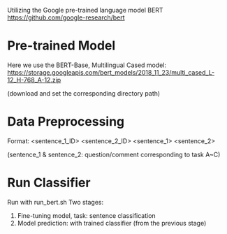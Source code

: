 Utilizing the Google pre-trained language model BERT
https://github.com/google-research/bert

# Pre-trained Model
Here we use the BERT-Base, Multilingual Cased model: 
https://storage.googleapis.com/bert_models/2018_11_23/multi_cased_L-12_H-768_A-12.zip


(download and set the corresponding directory path)

# Data Preprocessing
Format: <label> <sentence_1_ID> <sentence_2_ID> <sentence_1> <sentence_2>


(sentence_1 & sentence_2: question/comment corresponding to task A~C)

# Run Classifier
Run with run_bert.sh
Two stages:
1. Fine-tuning model, task: sentence classification
2. Model prediction: with trained classifier (from the previous stage)
